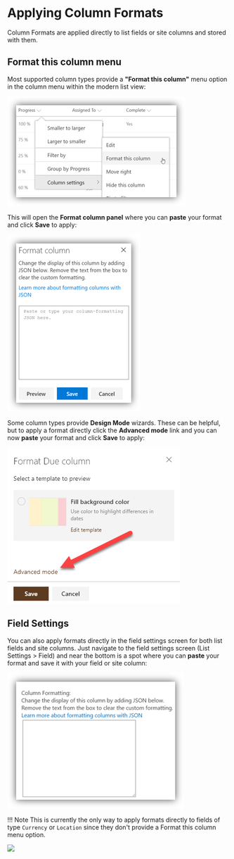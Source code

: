 # Applying Column Formats

Column Formats are applied directly to list fields or site columns and stored with them.

## Format this column menu

Most supported column types provide a **"Format this column"** menu option in the column menu within the modern list view:

![format menu](../img/FormatMenu.png)

This will open the **Format column panel** where you can **paste** your format and click **Save** to apply:

![format column panel](../img/FormatColumnPanel.png)

Some column types provide **Design Mode** wizards. These can be helpful, but to apply a format directly click the **Advanced mode** link and you can now **paste** your format and click **Save** to apply:

![design mode](../img/DesignMode.png)

## Field Settings

You can also apply formats directly in the field settings screen for both list fields and site columns. Just navigate to the field settings screen (List Settings > Field) and near the bottom is a spot where you can **paste** your format and save it with your field or site column:

![field settings](../img/FieldSetting.png)

!!! Note
    This is currently the only way to apply formats directly to fields of type `Currency` or `Location` since they don't provide a Format this column menu option.

<img src="https://telemetry.sharepointpnp.com/sp-dev-list-formatting/docs/gettingstarted/columnformats" />